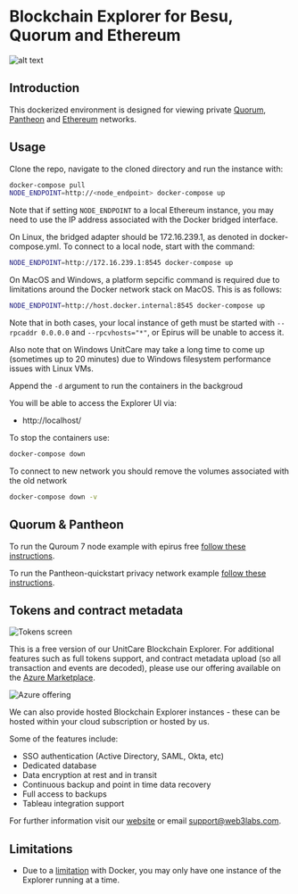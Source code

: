 # Blockchain Explorer for Besu, Quorum and Ethereum

![alt text](https://raw.githubusercontent.com/UnitCare/master/images/Contracts.png "UnitCare Explorer")

## Introduction

This dockerized environment is designed for viewing private 
[Quorum](https://github.com/jpmorganchase/quorum), [Pantheon](https://github.com/PegaSysEng/pantheon-quickstart/tree/master/privacy) and [Ethereum](https://github.com/ethereum/go-ethereum) networks.

## Usage

Clone the repo, navigate to the cloned directory and run the instance with:

```bash
docker-compose pull
NODE_ENDPOINT=http://<node_endpoint> docker-compose up
```

Note that if setting `NODE_ENDPOINT` to a local Ethereum instance, you may need to use the IP address associated with the Docker bridged interface. 

On Linux, the bridged adapter should be 172.16.239.1, as denoted in docker-compose.yml. To connect to a local node, start with the command:

```bash
NODE_ENDPOINT=http://172.16.239.1:8545 docker-compose up
```

On MacOS and Windows, a platform sepcific command is required due to limitations around the Docker network stack on MacOS. This is as follows: 

```bash
NODE_ENDPOINT=http://host.docker.internal:8545 docker-compose up
```

Note that in both cases, your local instance of geth must be started with `--rpcaddr 0.0.0.0` and `--rpcvhosts="*"`, or Epirus will be unable to access it.

Also note that on Windows UnitCare may take a long time to come up (sometimes up to 20 minutes) due to Windows filesystem performance issues with Linux VMs.

Append the `-d` argument to run the containers in the backgroud

You will be able to access the Explorer UI via:

* http://localhost/

To stop the containers use:

```bash
docker-compose down
```

To connect to new network you should remove the volumes associated with the old network

```bash
docker-compose down -v
```

## Quorum & Pantheon 

To run the Quroum 7 node example with epirus free [follow these instructions](examples/Quorum_Example.md). 


To run the Pantheon-quickstart privacy network example [follow these instructions](examples/Pantheon_Privacy_Example.md).


## Tokens and contract metadata

![Tokens screen](https://raw.githubusercontent.com/blk-io/UnitCare/master/images/Tokens.png)

This is a free version of our UnitCare Blockchain Explorer. For additional features such as full tokens support, 
and contract metadata upload (so all transaction and events are decoded), please use our offering available on the 
[Azure Marketplace](https://web3labs.com/azure-offer).

![Azure offering](https://raw.githubusercontent.com/blk-io/UnitCare/master/images/Azure-offer.png)

We can also provide hosted Blockchain Explorer instances - these can be hosted within your cloud subscription or hosted by us.

Some of the features include:

- SSO authentication (Active Directory, SAML, Okta, etc)
- Dedicated database
- Data encryption at rest and in transit
- Continuous backup and point in time data recovery
- Full access to backups
- Tableau integration support 

For further information visit our [website](https://www.web3labs.com) or email <support@web3labs.com>.

## Limitations

 - Due to a [limitation](https://github.com/moby/moby/issues/1143) with Docker, you may only have one instance of the Explorer running at a time.
